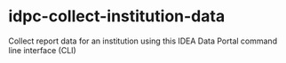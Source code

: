 # idpc-collect-institution-data
Collect report data for an institution using this IDEA Data Portal command line interface (CLI)
